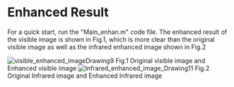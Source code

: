 # Enhanced Result 
For a quick start, run the "Main_enhan.m" code file. 
The enhanced result of the visible image is shown in Fig.1, which is more clear than the original visible image as well as the infrared enhanced image shown in Fig.2

![visible_enhanced_imageDrawing9](https://user-images.githubusercontent.com/57870274/184649570-1f3858f6-22ec-4cdb-9497-63a2d1a5a189.jpg)
   Fig.1 Original visible image and Enhanced visible image
![Infrared_enhanced_image_Drawing11](https://user-images.githubusercontent.com/57870274/184649622-990c45e9-3ba0-4506-971a-5e3e0226d418.jpg)
   Fig.2 Original Infrared image and Enhanced Infrared image
